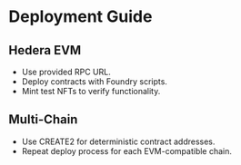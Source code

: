 
# Deployment Guide

## Hedera EVM
- Use provided RPC URL.
- Deploy contracts with Foundry scripts.
- Mint test NFTs to verify functionality.

## Multi-Chain
- Use CREATE2 for deterministic contract addresses.
- Repeat deploy process for each EVM-compatible chain.
